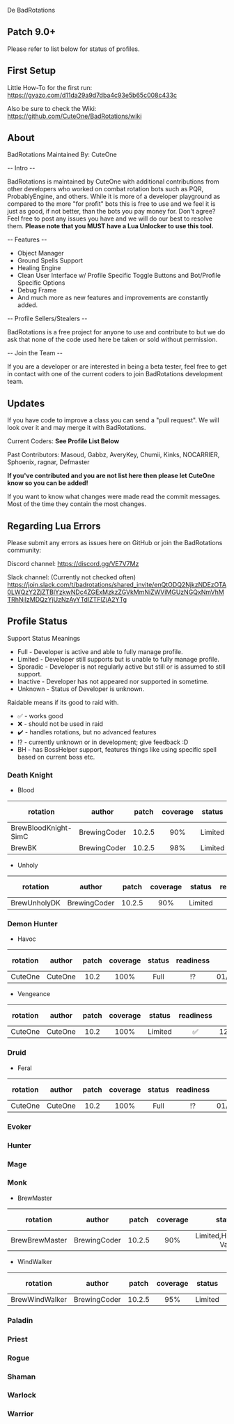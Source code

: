 De BadRotations

## Patch 9.0+

Please refer to list below for status of profiles.

## First Setup

Little How-To for the first run: <https://gyazo.com/d11da29a9d7dba4c93e5b65c008c433c>

Also be sure to check the Wiki: <https://github.com/CuteOne/BadRotations/wiki>

## About

BadRotations Maintained By: CuteOne

-- Intro --

BadRotations is maintained by CuteOne with additional contributions from other developers who worked on combat rotation bots such as PQR, ProbablyEngine, and others. While it is more of a developer playground as compared to the more "for profit" bots this is free to use and we feel it is just as good, if not better, than the bots you pay money for. Don't agree? Feel free to post any issues you have and we will do our best to resolve them. **Please note that you MUST have a Lua Unlocker to use this tool.**

-- Features --

- Object Manager
- Ground Spells Support
- Healing Engine
- Clean User Interface w/ Profile Specific Toggle Buttons and Bot/Profile Specific Options
- Debug Frame
- And much more as new features and improvements are constantly added.

-- Profile Sellers/Stealers --

BadRotations is a free project for anyone to use and contribute to but we do ask that none of the code used here be taken or sold without permission.

-- Join the Team --

If you are a developer or are interested in being a beta tester, feel free to get in contact with one of the current coders to join BadRotations development team.

## Updates

If you have code to improve a class you can send a "pull request". We will look over it and may merge it with BadRotations.

Current Coders: **See Profile List Below**

Past Contributors: Masoud, Gabbz, AveryKey, Chumii, Kinks, NOCARRIER, Sphoenix, ragnar, Defmaster

**If you've contributed and you are not list here then please let CuteOne know so you can be added!**

If you want to know what changes were made read the commit messages. Most of the time they contain the most changes.

## Regarding Lua Errors

Please submit any errors as issues here on GitHub or join the BadRotations community:

Discord channel:
https://discord.gg/VE7V7Mz

Slack channel: (Currently not checked often)
https://join.slack.com/t/badrotations/shared_invite/enQtODQ2NjkzNDEzOTA0LWQzY2ZjZTBlYzkwNDc4ZGExMzkzZGVkMmNiZWViMGUzNGQxNmVhMTRhNjIzMDQzYjUzNzAyYTdlZTFlZjA2YTg

## Profile Status

Support Status Meanings

- Full - Developer is active and able to fully manage profile.
- Limited - Developer still supports but is unable to fully manage profile.
- Sporadic - Developer is not regularly active but still or is assumed to still support.
- Inactive - Developer has not appeared nor supported in sometime.
- Unknown - Status of Developer is unknown.

Raidable means if its good to raid with.

- :white_check_mark: - works good
- :x: - should not be used in raid
- :heavy_check_mark: - handles rotations, but no advanced features
- :interrobang: - currently unknown or in development; give feedback :D
- BH - has BossHelper support, features things like using specific spell based on current boss etc.

<!-- rotations -->
### Death Knight

- Blood

|      rotation      |   author   |patch |coverage|status |  readiness  |last updated|
|--------------------|------------|:----:|:------:|:-----:|:-----------:|-----------:|
|BrewBloodKnight-SimC|BrewingCoder|10.2.5|  90%   |Limited|:interrobang:|  02/26/2024|
|BrewBK              |BrewingCoder|10.2.5|  98%   |Limited|:interrobang:|  02/21/2024|

- Unholy

|  rotation  |   author   |patch |coverage|status |  readiness  |last updated|
|------------|------------|:----:|:------:|:-----:|:-----------:|-----------:|
|BrewUnholyDK|BrewingCoder|10.2.5|  90%   |Limited|:interrobang:|  02/28/2024|


### Demon Hunter

- Havoc

|rotation|author |patch|coverage|status|  readiness  |last updated|
|--------|-------|:---:|:------:|:----:|:-----------:|-----------:|
|CuteOne |CuteOne|10.2 |  100%  | Full |:interrobang:|  01/20/2024|

- Vengeance

|rotation|author |patch|coverage|status |    readiness     |last updated|
|--------|-------|:---:|:------:|:-----:|:----------------:|-----------:|
|CuteOne |CuteOne|10.2 |  100%  |Limited|:white_check_mark:|  12/23/2023|


### Druid

- Feral

|rotation|author |patch|coverage|status|  readiness  |last updated|
|--------|-------|:---:|:------:|:----:|:-----------:|-----------:|
|CuteOne |CuteOne|10.2 |  100%  | Full |:interrobang:|  01/20/2024|


### Evoker


### Hunter


### Mage


### Monk

- BrewMaster

|   rotation   |   author   |patch |coverage|        status        |  readiness  |last updated|
|--------------|------------|:----:|:------:|:--------------------:|:-----------:|-----------:|
|BrewBrewMaster|BrewingCoder|10.2.5|  90%   |Limited,Hardcoded Vals|:interrobang:|  02/26/2024|

- WindWalker

|   rotation   |   author   |patch |coverage|status |  readiness  |last updated|
|--------------|------------|:----:|:------:|:-----:|:-----------:|-----------:|
|BrewWindWalker|BrewingCoder|10.2.5|  95%   |Limited|:interrobang:|  02/23/2024|


### Paladin


### Priest


### Rogue


### Shaman


### Warlock


### Warrior

